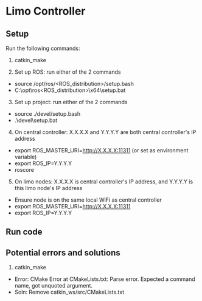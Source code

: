 # Limo Controller

## Setup
Run the following commands:
1) catkin_make  

2) Set up ROS: run either of the 2 commands
* source /opt/ros/<ROS_distribution>/setup.bash  
* C:\opt\ros\<ROS_distribution>\x64\setup.bat  

3) Set up project: run either of the 2 commands
* source ./devel/setup.bash  
* .\devel\setup.bat

4) On central controller: X.X.X.X and Y.Y.Y.Y are both central controller's IP address
* export ROS_MASTER_URI=http://X.X.X.X:11311 (or set as environment variable)
* export ROS_IP=Y.Y.Y.Y
* roscore

5) On limo nodes: X.X.X.X is central controller's IP address, and Y.Y.Y.Y is this limo node's IP address
* Ensure node is on the same local WiFi as central controller
* export ROS_MASTER_URI=http://X.X.X.X:11311
* export ROS_IP=Y.Y.Y.Y

## Run code

## Potential errors and solutions
1) catkin_make
* Error: CMake Error at CMakeLists.txt: Parse error. Expected a command name, got unquoted argument.
* Soln: Remove catkin_ws/src/CMakeLists.txt


